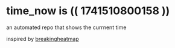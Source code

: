 # time_now is (( 1741510800158 ))

an automated repo that shows the currnent time

inspired by [breakingheatmap](https://github.com/breakingheatmap/breakingheatmap)